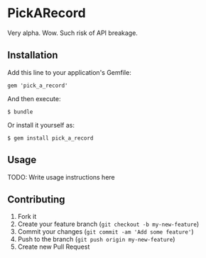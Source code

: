 # PickARecord

Very alpha. Wow. Such risk of API breakage.

## Installation

Add this line to your application's Gemfile:

	gem 'pick_a_record'

And then execute:

	$ bundle

Or install it yourself as:

	$ gem install pick_a_record

## Usage

TODO: Write usage instructions here


## Contributing

1. Fork it
2. Create your feature branch (`git checkout -b my-new-feature`)
3. Commit your changes (`git commit -am 'Add some feature'`)
4. Push to the branch (`git push origin my-new-feature`)
5. Create new Pull Request
